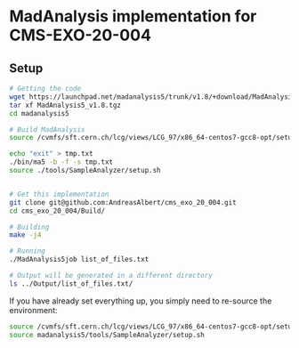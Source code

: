 # MadAnalysis implementation for CMS-EXO-20-004

## Setup

```bash
# Getting the code
wget https://launchpad.net/madanalysis5/trunk/v1.8/+download/MadAnalysis5_v1.8.tgz
tar xf MadAnalysis5_v1.8.tgz
cd madanalysis5

# Build MadAnalysis
source /cvmfs/sft.cern.ch/lcg/views/LCG_97/x86_64-centos7-gcc8-opt/setup.sh

echo "exit" > tmp.txt
./bin/ma5 -b -f -s tmp.txt
source ./tools/SampleAnalyzer/setup.sh


# Get this implementation
git clone git@github.com:AndreasAlbert/cms_exo_20_004.git
cd cms_exo_20_004/Build/

# Building
make -j4

# Running
./MadAnalysis5job list_of_files.txt

# Output will be generated in a different directory
ls ../Output/list_of_files.txt/
```


If you have already set everything up, you simply need to re-source the environment:

```bash
source /cvmfs/sft.cern.ch/lcg/views/LCG_97/x86_64-centos7-gcc8-opt/setup.sh
source madanalysis5/tools/SampleAnalyzer/setup.sh
```